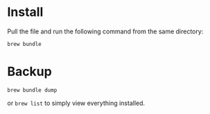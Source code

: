 # Install
Pull the file and run the following command from the same directory:

`brew bundle`

# Backup

`brew bundle dump`

or `brew list` to simply view everything installed.
